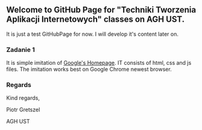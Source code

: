 ## Welcome to GitHub Page for "Techniki Tworzenia Aplikacji Internetowych" classes on AGH UST.

It is just a test GitHubPage for now. I will develop it's content later on. 

### Zadanie 1

It is simple imitation of [Google's Homepage](https://www.google.com "Google's Homepage"). IT consists of html, css and js files. The imitation works best on Google Chrome newest browser.

### Regards

Kind regards,

Piotr Gretszel

AGH UST
